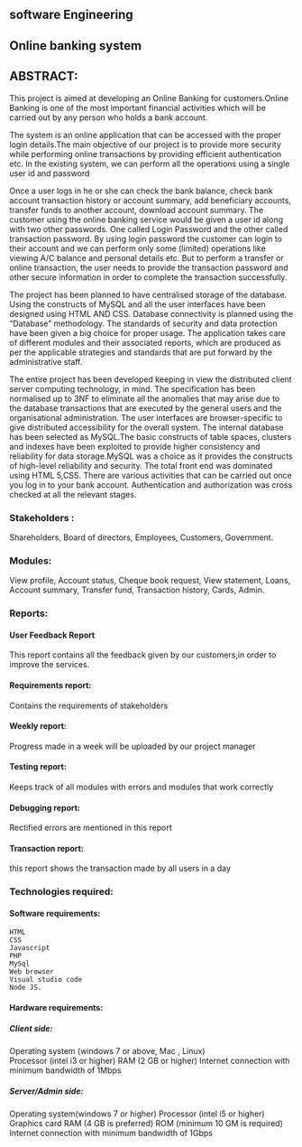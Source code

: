 ## software Engineering 

## Online banking system
## ABSTRACT:
 This project is aimed at developing an Online Banking for customers.Online Banking is one of the most important financial activities which will be carried out by any person who holds a bank account.
 
 The system is an online application that can be accessed with the proper login details.The main objective of our project is to provide more security while performing online transactions by providing efficient authentication etc. In the existing system, we can perform all the operations using a single user id and password
 
Once a user logs in he or she can check the bank balance, check bank account transaction history or account summary, add beneficiary accounts, transfer funds to another account, download account summary. The customer using the online banking service would be given a user id along with two other passwords. One called Login Password and the other called transaction password. By using login password the customer can login to their account and we can perform only some (limited) operations like viewing A/C balance and personal details etc. But to perform a transfer or online transaction, the user needs to provide the transaction password and other secure information in order to complete the transaction successfully.

 The project has been planned to have  centralised storage of the database. Using the constructs of MySQL and all the user interfaces have been designed using HTML AND CSS. Database connectivity is planned using the “Database” methodology. The standards of security and data protection have been given a big choice for proper usage. The application takes care of different modules and their associated reports, which are produced as per the applicable strategies and standards that are put forward by the administrative staff.
 
The entire project has been developed keeping in view the distributed client server computing technology, in mind. The specification has been normalised up to 3NF to eliminate all the anomalies that may arise due to the database transactions that are executed by the general users and the organisational administration. The user interfaces are browser-specific to give distributed accessibility for the overall system. The internal database has been selected as MySQL.The basic constructs of table spaces, clusters and indexes have been exploited to provide higher consistency and reliability for data storage.MySQL was a choice as it provides the constructs of high-level reliability and security. The total front end was dominated using HTML 5,CSS. There are various activities that can be carried out once you log in to your bank account. Authentication and authorization was cross checked at all the relevant stages.


### Stakeholders :
 Shareholders,
  Board of directors,
  Employees,
  Customers,
  Government. 
  
### Modules:
View profile,
Account status,
Cheque book request,
View statement,
Loans,
Account summary,
Transfer fund,
Transaction history,
Cards,
Admin.

### Reports:
#### User Feedback Report
  This report contains all the feedback given by our customers,in order to improve the services.
#### Requirements report:
  Contains the requirements of stakeholders
#### Weekly report:
  Progress made in a week will be uploaded by our project manager
#### Testing report:
  Keeps track of all modules with errors and modules that work correctly
#### Debugging report:
  Rectified errors are mentioned in this report
 #### Transaction report:
 this report shows the transaction made by all users in a day
  
### Technologies required:
#### Software requirements:
    HTML
    CSS
    Javascript
    PHP
    MySql
    Web browser
    Visual studio code
    Node JS.
#### Hardware requirements:
##### Client side:
  Operating system (windows 7 or above, Mac , Linux)  
  Processor (intel i3 or higher)
  RAM (2 GB or higher)
  Internet connection with minimum bandwidth of 1Mbps
##### Server/Admin side:
  Operating system(windows 7 or higher)
  Processor (intel i5 or higher)
  Graphics card
  RAM (4 GB is preferred)
  ROM (minimum 10 GM is required)
  Internet connection with minimum bandwidth of 1Gbps

  

